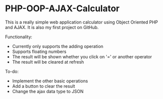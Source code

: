 # PHP-OOP-AJAX-Calculator
This is a really simple web application calculator using Object Oriented PHP and AJAX.
It is also my first project on GitHub.

Functionality:
* Currently only supports the adding operation
* Supports floating numbers
* The result will be shown whether you click on '=' or another operator
* The result will be cleared at refresh

To-do:
* Implement the other basic operations
* Add a button to clear the result
* Change the ajax data type to JSON


